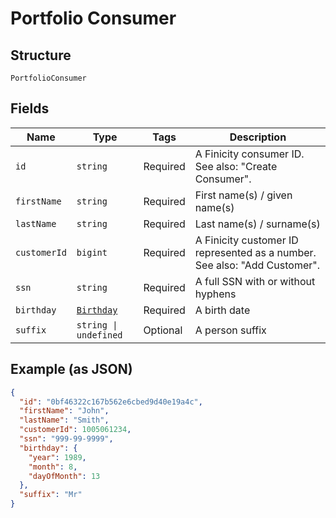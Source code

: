 
# Portfolio Consumer

## Structure

`PortfolioConsumer`

## Fields

| Name | Type | Tags | Description |
|  --- | --- | --- | --- |
| `id` | `string` | Required | A Finicity consumer ID. See also: "Create Consumer". |
| `firstName` | `string` | Required | First name(s) / given name(s) |
| `lastName` | `string` | Required | Last name(s) / surname(s) |
| `customerId` | `bigint` | Required | A Finicity customer ID represented as a number. See also: "Add Customer". |
| `ssn` | `string` | Required | A full SSN with or without hyphens |
| `birthday` | [`Birthday`](../../doc/models/birthday.md) | Required | A birth date |
| `suffix` | `string \| undefined` | Optional | A person suffix |

## Example (as JSON)

```json
{
  "id": "0bf46322c167b562e6cbed9d40e19a4c",
  "firstName": "John",
  "lastName": "Smith",
  "customerId": 1005061234,
  "ssn": "999-99-9999",
  "birthday": {
    "year": 1989,
    "month": 8,
    "dayOfMonth": 13
  },
  "suffix": "Mr"
}
```

